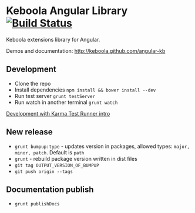 # Keboola Angular Library [![Build Status](https://secure.travis-ci.org/keboola/angular-kb.png)](http://travis-ci.org/keboola/angular-kb)

Keboola extensions library for Angular.

Demos and documentation: http://keboola.github.com/angular-kb


## Development

* Clone the repo
* Install dependencies `npm install && bower install --dev`
* Run test server `grunt testServer`
* Run watch in another terminal `grunt watch`

[Development with Karma Test Runner intro](http://www.youtube.com/watch?v=MVw8N3hTfCI)


## New release

* `grunt bumpup:type` - updates version in packages, allowed types: `major, minor, patch`. Default is `path`
* `grunt` - rebuild package version written in dist files
* `git tag OUTPUT_VERSION_OF_BUMPUP`
* `git push origin --tags`


## Documentation publish

* `grunt publishDocs`

